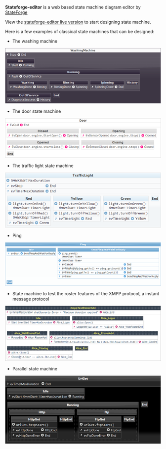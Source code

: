 **Stateforge-editor** is a web based state machine diagram editor by [StateForge](http://www.stateforge.com)

View the [stateforge-editor live version](http://stateforge.com/StateMachineDiagram/StateMachineDiagram.html) to start designing state machine.

Here is a few examples of classical state machines that can be designed:

* The washing machine

![Washing state machine](https://raw.githubusercontent.com/FredericHeem/stateforge-editor/master/Img/WashingMachineStateMachine.png)

* The door state machine

![Door state machine](https://raw.githubusercontent.com/FredericHeem/stateforge-editor/master/Img/DoorStateMachine.png)

* The traffic light state machine

![Traffic light state machine](https://raw.githubusercontent.com/FredericHeem/stateforge-editor/master/Img/TrafficLightStateMachine.png)

* Ping 

![Ping state machine](https://raw.githubusercontent.com/FredericHeem/stateforge-editor/master/Img/PingStateMachine.png)

* State machine to test the roster features of the XMPP protocol, a instant message protocol 

![XmppRosterAddStateMachine ](https://raw.githubusercontent.com/FredericHeem/stateforge-editor/master/Img/XmppRosterAddStateMachine.png)

* Parallel state machine 

![UrlGetStateMachine](https://raw.githubusercontent.com/FredericHeem/stateforge-editor/master/Img/UrlGetStateMachine.png)







